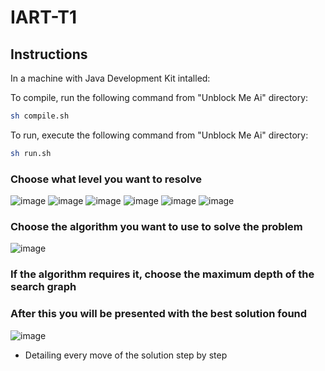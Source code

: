 # IART-T1

## Instructions

In a machine with Java Development Kit intalled:

To compile, run the following command from "Unblock Me Ai" directory:

```sh
sh compile.sh
```

To run, execute the following command from "Unblock Me Ai" directory:

```sh
sh run.sh
```

### Choose what level you want to resolve

![image](https://github.com/DinisMoreira/IART-T1/assets/28096691/2a82d535-7df0-4455-9157-b90fd4ed59f7)
![image](https://github.com/DinisMoreira/IART-T1/assets/28096691/e37f46fc-4333-41cf-97e3-77b7142c292f)
![image](https://github.com/DinisMoreira/IART-T1/assets/28096691/7b2a47f0-748c-4a65-b1d7-437e05ede874)
![image](https://github.com/DinisMoreira/IART-T1/assets/28096691/47393b1e-ea9a-4167-92cc-3943e223c52c)
![image](https://github.com/DinisMoreira/IART-T1/assets/28096691/d68921f5-531e-4e25-ad08-d68cab451b72)
![image](https://github.com/DinisMoreira/IART-T1/assets/28096691/31c1a985-4fbe-46c4-bc4a-a424ea95d7b4)

### Choose the algorithm you want to use to solve the problem

![image](https://github.com/DinisMoreira/IART-T1/assets/28096691/be03a860-1b61-448d-8c25-4ecca44cc5d4)

### If the algorithm requires it, choose the maximum depth of the search graph
### After this you will be presented with the best solution found

![image](https://github.com/DinisMoreira/IART-T1/assets/28096691/b390aa47-c4f8-4bdc-83b1-a39534f62b5e)

- Detailing every move of the solution step by step
